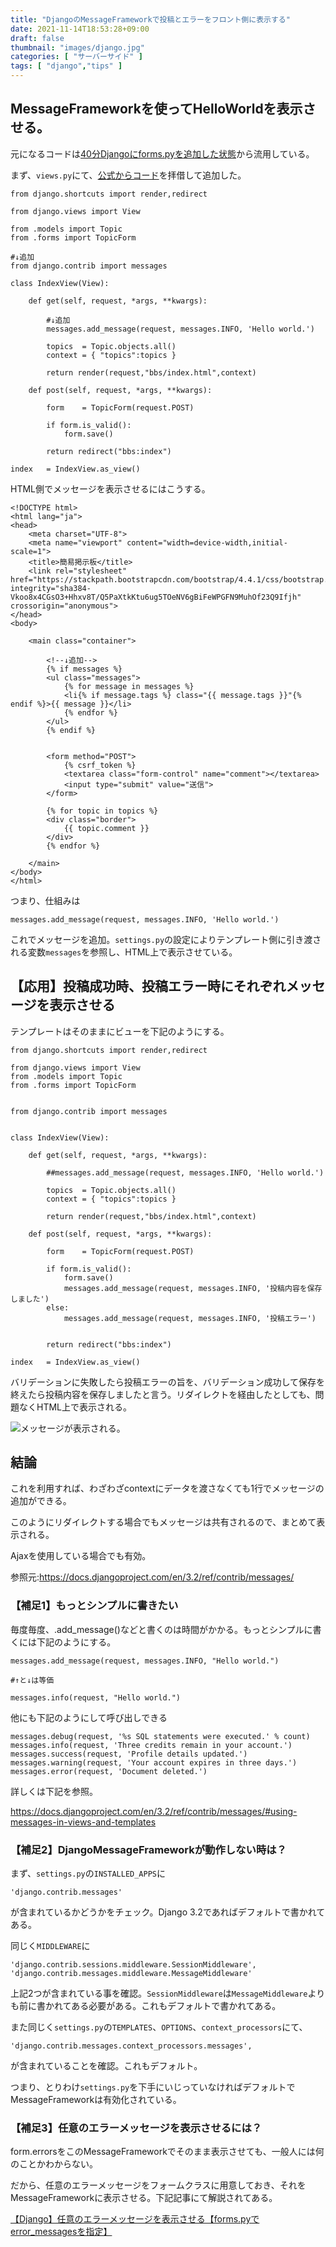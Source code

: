 ```yaml
---
title: "DjangoのMessageFrameworkで投稿とエラーをフロント側に表示する"
date: 2021-11-14T18:53:28+09:00
draft: false
thumbnail: "images/django.jpg"
categories: [ "サーバーサイド" ]
tags: [ "django","tips" ]
---
```


## MessageFrameworkを使ってHelloWorldを表示させる。

元になるコードは[40分Djangoにforms.pyを追加した状態](/post/django-forms-validate/)から流用している。

まず、`views.py`にて、[公式からコード](https://docs.djangoproject.com/en/3.2/ref/contrib/messages/#using-messages-in-views-and-templates)を拝借して追加した。

    from django.shortcuts import render,redirect
    
    from django.views import View

    from .models import Topic
    from .forms import TopicForm
    
    #↓追加
    from django.contrib import messages
    
    class IndexView(View):
    
        def get(self, request, *args, **kwargs):

            #↓追加    
            messages.add_message(request, messages.INFO, 'Hello world.')
    
            topics  = Topic.objects.all()
            context = { "topics":topics }
    
            return render(request,"bbs/index.html",context)
    
        def post(self, request, *args, **kwargs):
    
            form    = TopicForm(request.POST)
    
            if form.is_valid():
                form.save()
    
            return redirect("bbs:index")
    
    index   = IndexView.as_view()


HTML側でメッセージを表示させるにはこうする。

    <!DOCTYPE html>
    <html lang="ja">
    <head>
    	<meta charset="UTF-8">
        <meta name="viewport" content="width=device-width,initial-scale=1">
    	<title>簡易掲示板</title>
        <link rel="stylesheet" href="https://stackpath.bootstrapcdn.com/bootstrap/4.4.1/css/bootstrap.min.css" integrity="sha384-Vkoo8x4CGsO3+Hhxv8T/Q5PaXtkKtu6ug5TOeNV6gBiFeWPGFN9MuhOf23Q9Ifjh" crossorigin="anonymous">
    </head>
    <body>
    
        <main class="container">
    
            <!--↓追加-->
            {% if messages %}
            <ul class="messages">
                {% for message in messages %}
                <li{% if message.tags %} class="{{ message.tags }}"{% endif %}>{{ message }}</li>
                {% endfor %}
            </ul>
            {% endif %}
    
    
            <form method="POST">
                {% csrf_token %}
                <textarea class="form-control" name="comment"></textarea>
                <input type="submit" value="送信">
            </form>
    
            {% for topic in topics %}
            <div class="border">
                {{ topic.comment }}
            </div>
            {% endfor %}
    
        </main>
    </body>
    </html>

つまり、仕組みは
    
    messages.add_message(request, messages.INFO, 'Hello world.')

これでメッセージを追加。`settings.py`の設定によりテンプレート側に引き渡される変数`messages`を参照し、HTML上で表示させている。


## 【応用】投稿成功時、投稿エラー時にそれぞれメッセージを表示させる

テンプレートはそのままにビューを下記のようにする。

    from django.shortcuts import render,redirect
    
    from django.views import View
    from .models import Topic
    from .forms import TopicForm
    
    
    from django.contrib import messages
    
    
    class IndexView(View):
    
        def get(self, request, *args, **kwargs):
    
            ##messages.add_message(request, messages.INFO, 'Hello world.')
    
            topics  = Topic.objects.all()
            context = { "topics":topics }
    
            return render(request,"bbs/index.html",context)
    
        def post(self, request, *args, **kwargs):
    
            form    = TopicForm(request.POST)
    
            if form.is_valid():
                form.save()
                messages.add_message(request, messages.INFO, '投稿内容を保存しました')
            else:
                messages.add_message(request, messages.INFO, '投稿エラー')
                
    
            return redirect("bbs:index")
    
    index   = IndexView.as_view()


バリデーションに失敗したら投稿エラーの旨を、バリデーション成功して保存を終えたら投稿内容を保存しましたと言う。リダイレクトを経由したとしても、問題なくHTML上で表示される。

<div class="img-center"><img src="/images/Screenshot from 2021-11-15 13-47-30.png" alt="メッセージが表示される。"></div>


## 結論

これを利用すれば、わざわざcontextにデータを渡さなくても1行でメッセージの追加ができる。

このようにリダイレクトする場合でもメッセージは共有されるので、まとめて表示される。

Ajaxを使用している場合でも有効。

参照元:https://docs.djangoproject.com/en/3.2/ref/contrib/messages/


### 【補足1】もっとシンプルに書きたい

毎度毎度、.add_message()などと書くのは時間がかかる。もっとシンプルに書くには下記のようにする。

    messages.add_message(request, messages.INFO, "Hello world.")
    
    #↑と↓は等価
    
    messages.info(request, "Hello world.")


他にも下記のようにして呼び出しできる

    messages.debug(request, '%s SQL statements were executed.' % count)
    messages.info(request, 'Three credits remain in your account.')
    messages.success(request, 'Profile details updated.')
    messages.warning(request, 'Your account expires in three days.')
    messages.error(request, 'Document deleted.')


詳しくは下記を参照。

https://docs.djangoproject.com/en/3.2/ref/contrib/messages/#using-messages-in-views-and-templates


### 【補足2】DjangoMessageFrameworkが動作しない時は？

まず、`settings.py`の`INSTALLED_APPS`に

    'django.contrib.messages'

が含まれているかどうかをチェック。Django 3.2であればデフォルトで書かれてある。

同じく`MIDDLEWARE`に

    'django.contrib.sessions.middleware.SessionMiddleware',
    'django.contrib.messages.middleware.MessageMiddleware'
    
上記2つが含まれている事を確認。`SessionMiddleware`は`MessageMiddleware`よりも前に書かれてある必要がある。これもデフォルトで書かれてある。

また同じく`settings.py`の`TEMPLATES`、`OPTIONS`、`context_processors`にて、

    'django.contrib.messages.context_processors.messages',

が含まれていることを確認。これもデフォルト。

つまり、とりわけ`settings.py`を下手にいじっていなければデフォルトでMessageFrameworkは有効化されている。

### 【補足3】任意のエラーメッセージを表示させるには？

form.errorsをこのMessageFrameworkでそのまま表示させても、一般人には何のことかわからない。

だから、任意のエラーメッセージをフォームクラスに用意しておき、それをMessageFrameworkに表示させる。下記記事にて解説されてある。

[【Django】任意のエラーメッセージを表示させる【forms.pyでerror_messagesを指定】](/post/django-error-messages-origin/)


